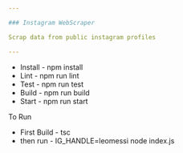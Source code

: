 ```yaml
---

### Instagram WebScraper

Scrap data from public instagram profiles

---
```


- Install - npm install
- Lint - npm run lint
- Test - npm run test
- Build - npm run build
- Start - npm run start

To Run

- First Build - tsc
- then run - IG_HANDLE=leomessi node index.js 
